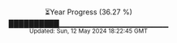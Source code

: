 <p align="center">
⏳Year Progress (36.27 %) <br>
██████████▁▁▁▁▁▁▁▁▁▁▁▁▁▁▁▁▁▁▁▁ <br>
<sub>Updated: Sun, 12 May 2024 18:22:45 GMT</sub>
</p>

